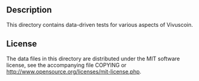 Description
------------

This directory contains data-driven tests for various aspects of Vivuscoin.

License
--------

The data files in this directory are distributed under the MIT software
license, see the accompanying file COPYING or
http://www.opensource.org/licenses/mit-license.php.

